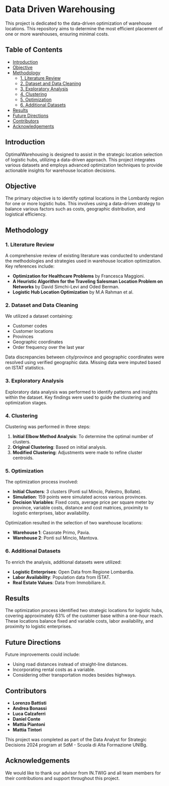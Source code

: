 # Data Driven Warehousing
This project is dedicated to the data-driven optimization of warehouse locations. This repository aims to determine the most efficient placement of one or more warehouses, ensuring minimal costs.

## Table of Contents

- [Introduction](#introduction)
- [Objective](#objective)
- [Methodology](#methodology)
  - [1. Literature Review](#1-literature-review)
  - [2. Dataset and Data Cleaning](#2-dataset-and-data-cleaning)
  - [3. Exploratory Analysis](#3-exploratory-analysis)
  - [4. Clustering](#4-clustering)
  - [5. Optimization](#5-optimization)
  - [6. Additional Datasets](#6-additional-datasets)
- [Results](#results)
- [Future Directions](#future-directions)
- [Contributors](#contributors)
- [Acknowledgements](#acknowledgements)

## Introduction

OptimalWarehousing is designed to assist in the strategic location selection of logistic hubs, utilizing a data-driven approach. This project integrates various datasets and employs advanced optimization techniques to provide actionable insights for warehouse location decisions.

## Objective

The primary objective is to identify optimal locations in the Lombardy region for one or more logistic hubs. This involves using a data-driven strategy to balance various factors such as costs, geographic distribution, and logistical efficiency.

## Methodology

### 1. Literature Review

A comprehensive review of existing literature was conducted to understand the methodologies and strategies used in warehouse location optimization. Key references include:
- **Optimization for Healthcare Problems** by Francesca Maggioni.
- **A Heuristic Algorithm for the Traveling Salesman Location Problem on Networks** by David Simchi-Levi and Oded Berman.
- **Logistic Hub Location Optimization** by M.A Rahman et al.

### 2. Dataset and Data Cleaning

We utilized a dataset containing:
- Customer codes
- Customer locations
- Provinces
- Geographic coordinates
- Order frequency over the last year

Data discrepancies between city/province and geographic coordinates were resolved using verified geographic data. Missing data were imputed based on ISTAT statistics.

### 3. Exploratory Analysis

Exploratory data analysis was performed to identify patterns and insights within the dataset. Key findings were used to guide the clustering and optimization stages.

### 4. Clustering

Clustering was performed in three steps:
1. **Initial Elbow Method Analysis**: To determine the optimal number of clusters.
2. **Original Clustering**: Based on initial analysis.
3. **Modified Clustering**: Adjustments were made to refine cluster centroids.

### 5. Optimization

The optimization process involved:
- **Initial Clusters**: 3 clusters (Ponti sul Mincio, Palestro, Bollate).
- **Simulation**: 159 points were simulated across various provinces.
- **Decision Variables**: Fixed costs, average price per square meter by province, variable costs, distance and cost matrices, proximity to logistic enterprises, labor availability.

Optimization resulted in the selection of two warehouse locations:
- **Warehouse 1**: Casorate Primo, Pavia.
- **Warehouse 2**: Ponti sul Mincio, Mantova.

### 6. Additional Datasets

To enrich the analysis, additional datasets were utilized:
- **Logistic Enterprises**: Open Data from Regione Lombardia.
- **Labor Availability**: Population data from ISTAT.
- **Real Estate Values**: Data from Immobiliare.it.

## Results

The optimization process identified two strategic locations for logistic hubs, covering approximately 63% of the customer base within a one-hour reach. These locations balance fixed and variable costs, labor availability, and proximity to logistic enterprises.

## Future Directions

Future improvements could include:
- Using road distances instead of straight-line distances.
- Incorporating rental costs as a variable.
- Considering other transportation modes besides highways.

## Contributors

- **Lorenzo Battisti**
- **Andrea Bonassi**
- **Luca Calzaferri**
- **Daniel Conte**
- **Mattia Piantoni**
- **Mattia Tintori**

This project was completed as part of the Data Analyst for Strategic Decisions 2024 program at SdM - Scuola di Alta Formazione UNIBg.

## Acknowledgements

We would like to thank our advisor from IN.TWIG and all team members for their contributions and support throughout this project.
